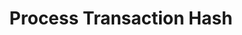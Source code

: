 ---
title: Process Transaction Hash
excerpt: >-
  ONLY USE THIS IF INSTRUCTED TO.


  This endpoint allows you to submit a sent and confirmed withdrawal transaction
  to Coinflow for processing.
api:
  file: swagger (2).json
  operationId: ProcessTransactionHash
hidden: false
---